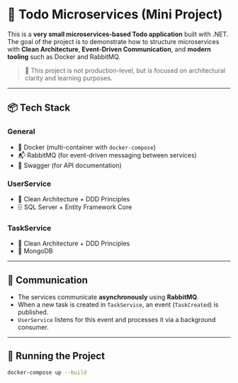 # 🧩 Todo Microservices (Mini Project)

This is a **very small microservices-based Todo application** built with .NET.  
The goal of the project is to demonstrate how to structure microservices with **Clean Architecture**, **Event-Driven Communication**, and **modern tooling** such as Docker and RabbitMQ.

> 🔹 This project is not production-level, but is focused on architectural clarity and learning purposes.

---

## 📦 Tech Stack

### General
- 🐳 Docker (multi-container with `docker-compose`)
- 📬 RabbitMQ (for event-driven messaging between services)
- 📘 Swagger (for API documentation)

### UserService
- 🧼 Clean Architecture + DDD Principles
- 🗄️ SQL Server + Entity Framework Core

### TaskService
- 🧼 Clean Architecture + DDD Principles
- 🍃 MongoDB

---

## 📡 Communication

- The services communicate **asynchronously** using **RabbitMQ**.
- When a new task is created in `TaskService`, an event (`TaskCreated`) is published.
- `UserService` listens for this event and processes it via a background consumer.

---

## 🧪 Running the Project

```bash
docker-compose up --build
